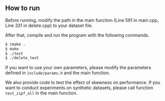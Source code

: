 ## How to run

Before running, modify the path in the main function (Line 591 in main.cpp, Line 331 in delete.cpp) to your dataset file.

After that, compile and run the program with the following commands.

```bash
$ cmake .
$ make
$ ./test
$ ./delete_test
```

If you want to use your own parameters, please modify the parameters defined in ```include/params.h``` and the main function.

We also provide code to test the effect of skewness on performance.
If you want to conduct experiments on synthetic datasets, please call function ```test_zipf_all``` in the main function.
